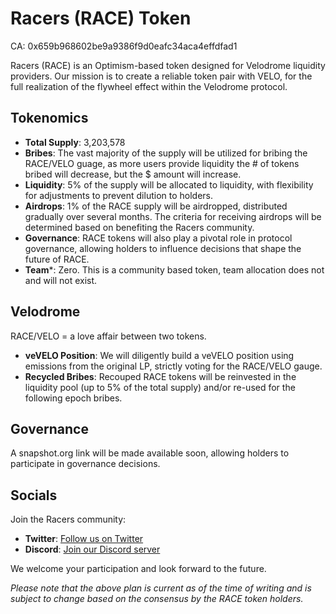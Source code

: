 # Racers (RACE) Token
CA: 0x659b968602be9a9386f9d0eafc34aca4effdfad1

Racers (RACE) is an Optimism-based token designed for Velodrome liquidity providers. Our mission is to create a reliable token pair with VELO, for the full realization of the flywheel effect within the Velodrome protocol.

## Tokenomics

- **Total Supply**: 3,203,578
- **Bribes**: The vast majority of the supply will be utilized for bribing the RACE/VELO guage, as more users provide liquidity the # of tokens bribed will decrease, but the $ amount will increase.
- **Liquidity**: 5% of the supply will be allocated to liquidity, with flexibility for adjustments to prevent dilution to holders. 
- **Airdrops**: 1% of the RACE supply will be airdropped, distributed gradually over several months. The criteria for receiving airdrops will be determined based on benefiting the Racers community.
- **Governance**: RACE tokens will also play a pivotal role in protocol governance, allowing holders to influence decisions that shape the future of RACE.
- **Team***: Zero. This is a community based token, team allocation does not and will not exist. 

## Velodrome

RACE/VELO = a love affair between two tokens.

- **veVELO Position**: We will diligently build a veVELO position using emissions from the original LP, strictly voting for the RACE/VELO gauge.
- **Recycled Bribes**: Recouped RACE tokens will be reinvested in the liquidity pool (up to 5% of the total supply) and/or re-used for the following epoch bribes.


## Governance

A snapshot.org link will be made available soon, allowing holders to participate in governance decisions.

## Socials

Join the Racers community:

- **Twitter**: [Follow us on Twitter](https://twitter.com/RacersOP_)
- **Discord**: [Join our Discord server](https://discord.gg/EaUaHrRPW2)

We welcome your participation and look forward to the future.

*Please note that the above plan is current as of the time of writing and is subject to change based on the consensus by the RACE token holders.*
